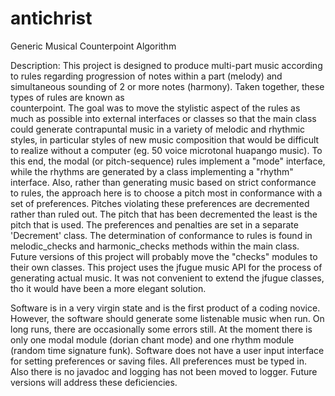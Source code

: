 # antichrist 
Generic Musical Counterpoint Algorithm

Description: 
This project is designed to produce multi-part music according to rules regarding progression of notes within a part (melody) and simultaneous sounding of 2 or more notes (harmony). Taken together, these types of rules are known as  
counterpoint. The goal was to move the stylistic aspect of the rules as much as possible into external interfaces or classes so that the main class could generate contrapuntal music in a variety of melodic and rhythmic styles, in particular styles of new music composition that would be difficult to realize without a computer (eg. 50 voice microtonal huapango music). To this end, the modal (or pitch-sequence) rules implement a "mode" interface, while the rhythms are generated by a class implementing a "rhythm" interface. Also, rather than generating music based on strict conformance to rules, the approach here is to choose a pitch most in conformance with a set of preferences. Pitches violating these preferences are decremented rather than ruled out. The pitch that has been decremented the least is the pitch that is used. The preferences and penalties are set in a separate 'Decrement' class. The determination of conformance to rules is found in melodic_checks and harmonic_checks methods within the main class. Future versions of this project will probably move the "checks" modules to their own classes. This project uses the jfugue music API for the process of generating actual music. It was not convenient to extend the jfugue classes, tho it would have been a more elegant solution. 

Software is in a very virgin state and is the first product of a coding novice. However, the software should generate some listenable music when run. On long runs, there are occasionally some errors still. At the moment there is only one modal module (dorian chant mode) and one rhythm module (random time signature funk).  Software does not have a user input interface for setting preferences or saving files. All preferences must be typed in. Also there is no javadoc and logging has not been moved to logger. Future versions will address these deficiencies.  
